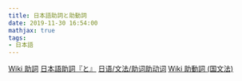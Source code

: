 ```yaml
---
title: 日本語助詞と助動詞
date: 2019-11-30 16:54:00
mathjax: true
tags:
- 日本語
---
```


[Wiki 助詞](https://ja.wikipedia.org/wiki/%E5%8A%A9%E8%A9%9E)
[日本語助詞『と』](http://www2.dokkyo.ac.jp/~esemi008/kenkyu/kumagai.html)
[日语/文法/助词助动词](https://zh.wikibooks.org/wiki/%E6%97%A5%E8%AA%9E/%E6%96%87%E6%B3%95/%E5%8A%A9%E8%A9%9E%E5%8A%A9%E5%8B%95%E8%A9%9E)
[Wiki 助動詞 (国文法)](https://ja.wikipedia.org/wiki/%E5%8A%A9%E5%8B%95%E8%A9%9E_(%E5%9B%BD%E6%96%87%E6%B3%95))